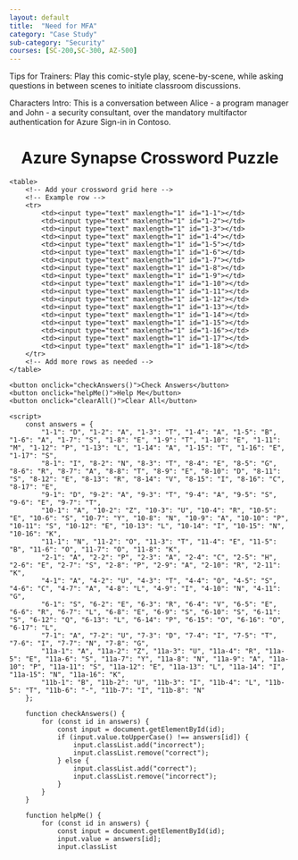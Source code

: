 ```yaml
---
layout: default
title:  "Need for MFA"
category: "Case Study"
sub-category: "Security"
courses: [SC-200,SC-300, AZ-500]
---
```


Tips for Trainers: Play this comic-style play, scene-by-scene, while asking questions in between scenes to initiate classroom discussions.

Characters Intro: This is a conversation between Alice - a program manager and John - a security consultant, over the mandatory multifactor authentication for Azure Sign-in in Contoso.

<!DOCTYPE html>
<html lang="en">
<head>
    <meta charset="UTF-8">
    <meta name="viewport" content="width=device-width, initial-scale=1.0">
    <title>Azure Synapse Crossword Puzzle</title>
    <style>
        table {
            border-collapse: collapse;
            margin: 20px auto;
        }
        td {
            border: 2px solid #333;
            width: 40px;
            height: 40px;
            text-align: center;
            background-color: #f9f9f9;
        }
        input {
            width: 100%;
            height: 100%;
            text-align: center;
            border: none;
            font-size: 18px;
            font-weight: bold;
            background-color: transparent;
        }
        .incorrect {
            background-color: #ffcccc;
        }
        .correct {
            background-color: #ccffcc;
        }
        button {
            display: block;
            margin: 20px auto;
            padding: 10px 20px;
            font-size: 16px;
            cursor: pointer;
            border: none;
            background-color: #007bff;
            color: white;
            border-radius: 5px;
        }
        button:hover {
            background-color: #0056b3;
        }
    </style>
</head>
<body>
    <h1 style="text-align: center;">Azure Synapse Crossword Puzzle</h1>

    <table>
        <!-- Add your crossword grid here -->
        <!-- Example row -->
        <tr>
            <td><input type="text" maxlength="1" id="1-1"></td>
            <td><input type="text" maxlength="1" id="1-2"></td>
            <td><input type="text" maxlength="1" id="1-3"></td>
            <td><input type="text" maxlength="1" id="1-4"></td>
            <td><input type="text" maxlength="1" id="1-5"></td>
            <td><input type="text" maxlength="1" id="1-6"></td>
            <td><input type="text" maxlength="1" id="1-7"></td>
            <td><input type="text" maxlength="1" id="1-8"></td>
            <td><input type="text" maxlength="1" id="1-9"></td>
            <td><input type="text" maxlength="1" id="1-10"></td>
            <td><input type="text" maxlength="1" id="1-11"></td>
            <td><input type="text" maxlength="1" id="1-12"></td>
            <td><input type="text" maxlength="1" id="1-13"></td>
            <td><input type="text" maxlength="1" id="1-14"></td>
            <td><input type="text" maxlength="1" id="1-15"></td>
            <td><input type="text" maxlength="1" id="1-16"></td>
            <td><input type="text" maxlength="1" id="1-17"></td>
            <td><input type="text" maxlength="1" id="1-18"></td>
        </tr>
        <!-- Add more rows as needed -->
    </table>

    <button onclick="checkAnswers()">Check Answers</button>
    <button onclick="helpMe()">Help Me</button>
    <button onclick="clearAll()">Clear All</button>

    <script>
        const answers = {
            "1-1": "D", "1-2": "A", "1-3": "T", "1-4": "A", "1-5": "B", "1-6": "A", "1-7": "S", "1-8": "E", "1-9": "T", "1-10": "E", "1-11": "M", "1-12": "P", "1-13": "L", "1-14": "A", "1-15": "T", "1-16": "E", "1-17": "S",
            "8-1": "I", "8-2": "N", "8-3": "T", "8-4": "E", "8-5": "G", "8-6": "R", "8-7": "A", "8-8": "T", "8-9": "E", "8-10": "D", "8-11": "S", "8-12": "E", "8-13": "R", "8-14": "V", "8-15": "I", "8-16": "C", "8-17": "E",
            "9-1": "D", "9-2": "A", "9-3": "T", "9-4": "A", "9-5": "S", "9-6": "E", "9-7": "T",
            "10-1": "A", "10-2": "Z", "10-3": "U", "10-4": "R", "10-5": "E", "10-6": "S", "10-7": "Y", "10-8": "N", "10-9": "A", "10-10": "P", "10-11": "S", "10-12": "E", "10-13": "L", "10-14": "I", "10-15": "N", "10-16": "K",
            "11-1": "N", "11-2": "O", "11-3": "T", "11-4": "E", "11-5": "B", "11-6": "O", "11-7": "O", "11-8": "K",
            "2-1": "A", "2-2": "P", "2-3": "A", "2-4": "C", "2-5": "H", "2-6": "E", "2-7": "S", "2-8": "P", "2-9": "A", "2-10": "R", "2-11": "K",
            "4-1": "A", "4-2": "U", "4-3": "T", "4-4": "O", "4-5": "S", "4-6": "C", "4-7": "A", "4-8": "L", "4-9": "I", "4-10": "N", "4-11": "G",
            "6-1": "S", "6-2": "E", "6-3": "R", "6-4": "V", "6-5": "E", "6-6": "R", "6-7": "L", "6-8": "E", "6-9": "S", "6-10": "S", "6-11": "S", "6-12": "Q", "6-13": "L", "6-14": "P", "6-15": "O", "6-16": "O", "6-17": "L",
            "7-1": "A", "7-2": "U", "7-3": "D", "7-4": "I", "7-5": "T", "7-6": "I", "7-7": "N", "7-8": "G",
            "11a-1": "A", "11a-2": "Z", "11a-3": "U", "11a-4": "R", "11a-5": "E", "11a-6": "S", "11a-7": "Y", "11a-8": "N", "11a-9": "A", "11a-10": "P", "11a-11": "S", "11a-12": "E", "11a-13": "L", "11a-14": "I", "11a-15": "N", "11a-16": "K",
            "11b-1": "B", "11b-2": "U", "11b-3": "I", "11b-4": "L", "11b-5": "T", "11b-6": "-", "11b-7": "I", "11b-8": "N"
        };

        function checkAnswers() {
            for (const id in answers) {
                const input = document.getElementById(id);
                if (input.value.toUpperCase() !== answers[id]) {
                    input.classList.add("incorrect");
                    input.classList.remove("correct");
                } else {
                    input.classList.add("correct");
                    input.classList.remove("incorrect");
                }
            }
        }

        function helpMe() {
            for (const id in answers) {
                const input = document.getElementById(id);
                input.value = answers[id];
                input.classList
